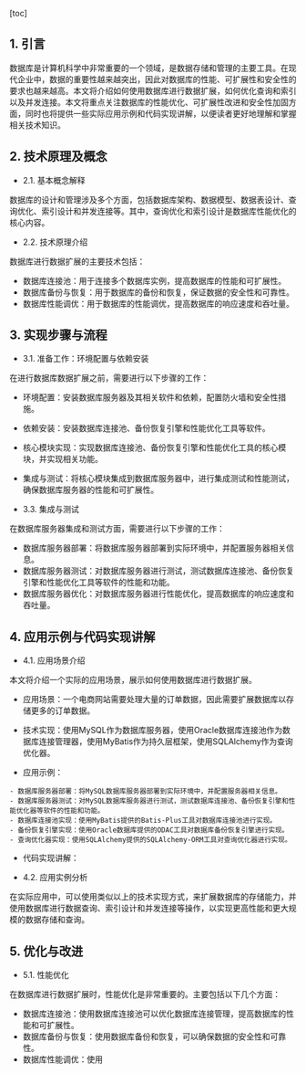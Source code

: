 
[toc]                    
                
                
## 1. 引言

数据库是计算机科学中非常重要的一个领域，是数据存储和管理的主要工具。在现代企业中，数据的重要性越来越突出，因此对数据库的性能、可扩展性和安全性的要求也越来越高。本文将介绍如何使用数据库进行数据扩展，如何优化查询和索引以及并发连接。本文将重点关注数据库的性能优化、可扩展性改进和安全性加固方面，同时也将提供一些实际应用示例和代码实现讲解，以便读者更好地理解和掌握相关技术知识。

## 2. 技术原理及概念

- 2.1. 基本概念解释

数据库的设计和管理涉及多个方面，包括数据库架构、数据模型、数据表设计、查询优化、索引设计和并发连接等。其中，查询优化和索引设计是数据库性能优化的核心内容。

- 2.2. 技术原理介绍

数据库进行数据扩展的主要技术包括：

- 数据库连接池：用于连接多个数据库实例，提高数据库的性能和可扩展性。
- 数据库备份与恢复：用于数据库的备份和恢复，保证数据的安全性和可靠性。
- 数据库性能调优：用于数据库的性能调优，提高数据库的响应速度和吞吐量。

## 3. 实现步骤与流程

- 3.1. 准备工作：环境配置与依赖安装

在进行数据库数据扩展之前，需要进行以下步骤的工作：

- 环境配置：安装数据库服务器及其相关软件和依赖，配置防火墙和安全性措施。
- 依赖安装：安装数据库连接池、备份恢复引擎和性能优化工具等软件。
- 核心模块实现：实现数据库连接池、备份恢复引擎和性能优化工具的核心模块，并实现相关功能。
- 集成与测试：将核心模块集成到数据库服务器中，进行集成测试和性能测试，确保数据库服务器的性能和可扩展性。

- 3.3. 集成与测试

在数据库服务器集成和测试方面，需要进行以下步骤的工作：

- 数据库服务器部署：将数据库服务器部署到实际环境中，并配置服务器相关信息。
- 数据库服务器测试：对数据库服务器进行测试，测试数据库连接池、备份恢复引擎和性能优化工具等软件的性能和功能。
- 数据库服务器优化：对数据库服务器进行性能优化，提高数据库的响应速度和吞吐量。

## 4. 应用示例与代码实现讲解

- 4.1. 应用场景介绍

本文将介绍一个实际的应用场景，展示如何使用数据库进行数据扩展。

- 应用场景：一个电商网站需要处理大量的订单数据，因此需要扩展数据库以存储更多的订单数据。
- 技术实现：使用MySQL作为数据库服务器，使用Oracle数据库连接池作为数据库连接管理器，使用MyBatis作为持久层框架，使用SQLAlchemy作为查询优化器。

- 应用示例：
```
- 数据库服务器部署：将MySQL数据库服务器部署到实际环境中，并配置服务器相关信息。
- 数据库服务器测试：对MySQL数据库服务器进行测试，测试数据库连接池、备份恢复引擎和性能优化器等软件的性能和功能。
- 数据库连接池实现：使用MyBatis提供的Batis-Plus工具对数据库连接池进行实现。
- 备份恢复引擎实现：使用Oracle数据库提供的ODAC工具对数据库备份恢复引擎进行实现。
- 查询优化器实现：使用SQLAlchemy提供的SQLAlchemy-ORM工具对查询优化器进行实现。
```
- 代码实现讲解：

- 4.2. 应用实例分析

在实际应用中，可以使用类似以上的技术实现方式，来扩展数据库的存储能力，并使用数据库进行数据查询、索引设计和并发连接等操作，以实现更高性能和更大规模的数据存储和查询。

## 5. 优化与改进

- 5.1. 性能优化

在数据库进行数据扩展时，性能优化是非常重要的。主要包括以下几个方面：

- 数据库连接池：使用数据库连接池可以优化数据库连接管理，提高数据库的性能和可扩展性。
- 数据库备份与恢复：使用数据库备份和恢复，可以确保数据的安全性和可靠性。
- 数据库性能调优：使用

